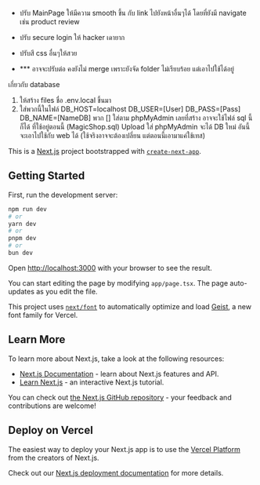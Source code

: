 - ปรับ MainPage ให้มีความ smooth ขึ้น กับ link ไปยังหน้าอื่นๆได้ โดยที่ยังมี navigate เช่น product review
- ปรับ secure login ให้ hacker เดายาก
- ปรับสี css อื่นๆให้สวย

- *** อาจจะปรับต่อ คงยังไม่ merge เพราะยังจัด folder ไม่เรียบร้อย แต่เอาไปใช้ได้อยู่

เกี่ยวกับ database
1. ให้สร้าง files ชื่อ .env.local ขึ้นมา
2. ใส่พวกนี้ในไฟล์
DB_HOST=localhost
DB_USER=[User]
DB_PASS=[Pass]
DB_NAME=[NameDB]
พวก [] ใส่ตาม phpMyAdmin เลยที่สร้าง
อาจจะใช้ไฟล์ sql นี้ก็ได้ ที่ใช้อยู่ตอนนี้ (MagicShop.sql) Upload ใส่ phpMyAdmin จะได้ DB ใหม่ อันนี้จะเอาไปใช้กับ web ได้ (ใช้จริงอาจจะต้องเปลี่ยน แต่ตอนนี้เอามาแค่ใช้เทส)

This is a [Next.js](https://nextjs.org) project bootstrapped with [`create-next-app`](https://nextjs.org/docs/app/api-reference/cli/create-next-app).

## Getting Started

First, run the development server:

```bash
npm run dev
# or
yarn dev
# or
pnpm dev
# or
bun dev
```

Open [http://localhost:3000](http://localhost:3000) with your browser to see the result.

You can start editing the page by modifying `app/page.tsx`. The page auto-updates as you edit the file.

This project uses [`next/font`](https://nextjs.org/docs/app/building-your-application/optimizing/fonts) to automatically optimize and load [Geist](https://vercel.com/font), a new font family for Vercel.

## Learn More

To learn more about Next.js, take a look at the following resources:

- [Next.js Documentation](https://nextjs.org/docs) - learn about Next.js features and API.
- [Learn Next.js](https://nextjs.org/learn) - an interactive Next.js tutorial.

You can check out [the Next.js GitHub repository](https://github.com/vercel/next.js) - your feedback and contributions are welcome!

## Deploy on Vercel

The easiest way to deploy your Next.js app is to use the [Vercel Platform](https://vercel.com/new?utm_medium=default-template&filter=next.js&utm_source=create-next-app&utm_campaign=create-next-app-readme) from the creators of Next.js.

Check out our [Next.js deployment documentation](https://nextjs.org/docs/app/building-your-application/deploying) for more details.
